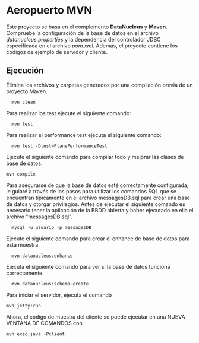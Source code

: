 Aeropuerto MVN
============================

Este proyecto se basa en el complemento **DataNucleus** y  **Maven**. Compruebe la configuración de la base de datos en el archivo *datanucleus.properties* y la dependencia del controlador JDBC especificada en el archivo *pom.xml*. Además, el proyecto contiene los códigos de ejemplo de servidor y cliente.

## Ejecución

Elimina los archivos y carpetas generados por una compilación previa de un proyecto Maven.

      mvn clean

Para realizar los test ejecute el siguiente comando:

      mvn test

Para realizar el performance test ejecuta el siguiente comando:

      mvn test -Dtest=PlanePerformanceTest

Ejecute el siguiente comando para compilar todo y mejorar las clases de base de datos:
	
	mvn compile

Para asegurarse de que la base de datos esté correctamente configurada, le guiaré a través de los pasos para utilizar los comandos SQL que se encuentran típicamente en el archivo messagesDB.sql para crear una base de datos y otorgar privilegios. Antes de ejecutar el siguiente comando es necesario tener la aplicación de la BBDD abierta y haber ejecutado en ella el archivo "messagesDB.sql".

      mysql -u usuario -p messagesDB

Ejecute el siguiente comando para crear el enhance de base de datos para esta muestra.

      mvn datanucleus:enhance


Ejecuta el siguiente comando para ver si la base de datos funciona correctamente.

      mvn datanucleus:schema-create


Para iniciar el servidor, ejecuta el comando

    mvn jetty:run

Ahora, el código de muestra del cliente se puede ejecutar en una NUEVA VENTANA DE COMANDOS con

    mvn exec:java -Pclient

